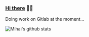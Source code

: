 ### [Hi there](https://mpai.dev/) 👋🐧
Doing work on Gitlab at the moment...

![Mihai's github stats](https://github-readme-stats.vercel.app/api?username=ubervelocity&count_private=true&theme=dark)

<!--
<hr>
<p width="100%" align="center">
   <a align="left" href="https://github.com/uberVelocity/EEG-classification" title="EEG Classification"><img align="left" height="115" src="https://github-readme-stats.vercel.app/api/pin/?username=ubervelocity&repo=eeg-classification&theme=dark"></a>
   <a align="right" href="https://github.com/ubervelocity/Tasker" title="Tasker"><img align="right" height="115" src="https://github-readme-stats.vercel.app/api/pin/?username=ubervelocity&repo=Tasker&theme=dark"></a>
</p>
<br><br>
-->
<!--
**uberVelocity/ubervelocity** is a ✨ _special_ ✨ repository because its `README.md` (this file) appears on your GitHub profile.

Here are some ideas to get you started:

- 🔭 I’m currently working on ...
- 🌱 I’m currently learning ...
- 👯 I’m looking to collaborate on ...
- 🤔 I’m looking for help with ...
- 💬 Ask me about ...
- 📫 How to reach me: ...
- 😄 Pronouns: ...
- ⚡ Fun fact: ...
-->
